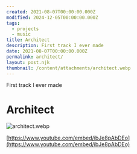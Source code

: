 ```yaml
---
created: 2021-08-07T00:00:00.000Z
modified: 2024-12-05T00:00:00.000Z
tags:
  - projects
  - music
title: Architect
description: First track I ever made
date: 2021-08-07T00:00:00.000Z
permalink: architect/
layout: post.njk
thumbnail: /content/attachments/architect.webp
---
```


First track I ever made

# Architect

![architect.webp](/content/attachments/architect.webp)

[https://www.youtube.com/embed/ibJe8pAbDEo](https://www.youtube.com/embed/ibJe8pAbDEo)
